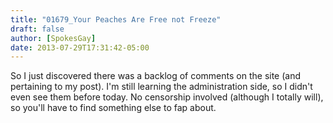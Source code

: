 ```yaml
---
title: "01679_Your Peaches Are Free not Freeze"
draft: false
author: [SpokesGay]
date: 2013-07-29T17:31:42-05:00
---
```


So I just discovered there was a backlog of comments on the site (and pertaining to my post). I'm still learning the administration side, so I didn't even see them before today. No censorship involved (although I totally will), so you'll have to find something else to fap about.
